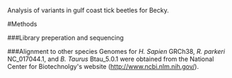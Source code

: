 Analysis of variants in gulf coast tick beetles for Becky.

#Methods

###Library preperation and sequencing

###Alignment to other species
Genomes for *H. Sapien* GRCh38, *R. parkeri* NC_017044.1, and *B. Taurus* Btau_5.0.1 were obtained from the National Center for Biotechnolgy's website (http://www.ncbi.nlm.nih.gov/). 
